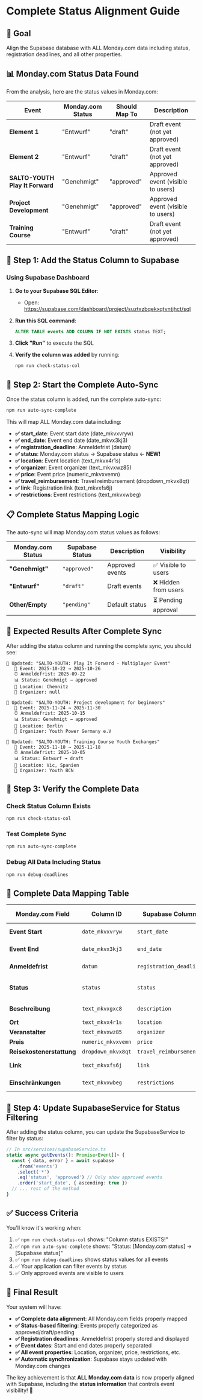 # Complete Status Alignment Guide

## 🎯 **Goal**
Align the Supabase database with ALL Monday.com data including status, registration deadlines, and all other properties.

## 📊 **Monday.com Status Data Found**

From the analysis, here are the status values in Monday.com:

| Event | Monday.com Status | Should Map To | Description |
|-------|------------------|---------------|-------------|
| **Element 1** | "Entwurf" | "draft" | Draft event (not yet approved) |
| **Element 2** | "Entwurf" | "draft" | Draft event (not yet approved) |
| **SALTO-YOUTH Play It Forward** | "Genehmigt" | "approved" | Approved event (visible to users) |
| **Project Development** | "Genehmigt" | "approved" | Approved event (visible to users) |
| **Training Course** | "Entwurf" | "draft" | Draft event (not yet approved) |

## 🔧 **Step 1: Add the Status Column to Supabase**

### **Using Supabase Dashboard**

1. **Go to your Supabase SQL Editor**: 
   - Open: https://supabase.com/dashboard/project/suztxzbqekxqtvntjhct/sql

2. **Run this SQL command**:
   ```sql
   ALTER TABLE events ADD COLUMN IF NOT EXISTS status TEXT;
   ```

3. **Click "Run"** to execute the SQL

4. **Verify the column was added** by running:
   ```bash
   npm run check-status-col
   ```

## 🔄 **Step 2: Start the Complete Auto-Sync**

Once the status column is added, run the complete auto-sync:

```bash
npm run auto-sync-complete
```

This will map ALL Monday.com data including:
- **✅ start_date**: Event start date (date_mkvxvryw)
- **✅ end_date**: Event end date (date_mkvx3kj3)  
- **✅ registration_deadline**: Anmeldefrist (datum)
- **✅ status**: Monday.com status → Supabase status ← **NEW!**
- **✅ location**: Event location (text_mkvx4r1s)
- **✅ organizer**: Event organizer (text_mkvxwz85)
- **✅ price**: Event price (numeric_mkvxvemn)
- **✅ travel_reimbursement**: Travel reimbursement (dropdown_mkvx8qt)
- **✅ link**: Registration link (text_mkvxfs6j)
- **✅ restrictions**: Event restrictions (text_mkvxwbeg)

## 📋 **Complete Status Mapping Logic**

The auto-sync will map Monday.com status values as follows:

| Monday.com Status | Supabase Status | Description | Visibility |
|------------------|-----------------|-------------|------------|
| **"Genehmigt"** | `"approved"` | Approved events | ✅ Visible to users |
| **"Entwurf"** | `"draft"` | Draft events | ❌ Hidden from users |
| **Other/Empty** | `"pending"` | Default status | ⏳ Pending approval |

## 🎯 **Expected Results After Complete Sync**

After adding the status column and running the complete sync, you should see:

```
🔄 Updated: "SALTO-YOUTH: Play It Forward - Multiplayer Event"
   📅 Event: 2025-10-22 → 2025-10-26
   ⏰ Anmeldefrist: 2025-09-22
   📊 Status: Genehmigt → approved
   📍 Location: Chemnitz
   👤 Organizer: null

🔄 Updated: "SALTO-YOUTH: Project development for beginners"
   📅 Event: 2025-11-24 → 2025-11-30
   ⏰ Anmeldefrist: 2025-10-15
   📊 Status: Genehmigt → approved
   📍 Location: Berlin
   👤 Organizer: Youth Power Germany e.V

🔄 Updated: "SALTO-YOUTH: Training Course Youth Exchanges"
   📅 Event: 2025-11-10 → 2025-11-18
   ⏰ Anmeldefrist: 2025-10-05
   📊 Status: Entwurf → draft
   📍 Location: Vic, Spanien
   👤 Organizer: Youth BCN
```

## 🧪 **Step 3: Verify the Complete Data**

### **Check Status Column Exists**
```bash
npm run check-status-col
```

### **Test Complete Sync**
```bash
npm run auto-sync-complete
```

### **Debug All Data Including Status**
```bash
npm run debug-deadlines
```

## 🎯 **Complete Data Mapping Table**

| Monday.com Field | Column ID | Supabase Column | Example Value | Status |
|------------------|-----------|-----------------|---------------|---------|
| **Event Start** | `date_mkvxvryw` | `start_date` | 2025-10-22 | ✅ |
| **Event End** | `date_mkvx3kj3` | `end_date` | 2025-10-26 | ✅ |
| **Anmeldefrist** | `datum` | `registration_deadline` | 2025-09-22 | ✅ |
| **Status** | `status` | `status` | **Genehmigt → approved** | ✅ |
| **Beschreibung** | `text_mkvxgxc8` | `description` | Event description | ✅ |
| **Ort** | `text_mkvx4r1s` | `location` | Chemnitz | ✅ |
| **Veranstalter** | `text_mkvxwz85` | `organizer` | Youth BCN | ✅ |
| **Preis** | `numeric_mkvxvemn` | `price` | 50 | ✅ |
| **Reisekostenerstattung** | `dropdown_mkvx8qt` | `travel_reimbursement` | Yes/No | ✅ |
| **Link** | `text_mkvxfs6j` | `link` | Registration link | ✅ |
| **Einschränkungen** | `text_mkvxwbeg` | `restrictions` | Event restrictions | ✅ |

## 🚀 **Step 4: Update SupabaseService for Status Filtering**

After adding the status column, you can update the SupabaseService to filter by status:

```typescript
// In src/services/supabaseService.ts
static async getEvents(): Promise<Event[]> {
  const { data, error } = await supabase
    .from('events')
    .select('*')
    .eq('status', 'approved') // Only show approved events
    .order('start_date', { ascending: true })
  // ... rest of the method
}
```

## ✅ **Success Criteria**

You'll know it's working when:

1. ✅ `npm run check-status-col` shows: "Column status EXISTS!"
2. ✅ `npm run auto-sync-complete` shows: "Status: [Monday.com status] → [Supabase status]"
3. ✅ `npm run debug-deadlines` shows status values for all events
4. ✅ Your application can filter events by status
5. ✅ Only approved events are visible to users

## 🎊 **Final Result**

Your system will have:
- **✅ Complete data alignment**: All Monday.com fields properly mapped
- **✅ Status-based filtering**: Events properly categorized as approved/draft/pending
- **✅ Registration deadlines**: Anmeldefrist properly stored and displayed
- **✅ Event dates**: Start and end dates properly separated
- **✅ All event properties**: Location, organizer, price, restrictions, etc.
- **✅ Automatic synchronization**: Supabase stays updated with Monday.com changes

The key achievement is that **ALL Monday.com data** is now properly aligned with Supabase, including the **status information** that controls event visibility! 🎯

